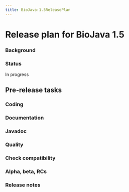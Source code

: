 ```yaml
---
title: BioJava:1.5ReleasePlan
---
```


Release plan for BioJava 1.5
============================

### Background

### Status

In progress

Pre-release tasks
-----------------

### Coding

### Documentation

### Javadoc

### Quality

### Check compatibility

### Alpha, beta, RCs

### Release notes
